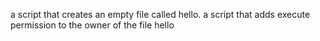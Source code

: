 a script that creates an empty file called hello.
a script that adds execute permission to the owner of the file hello

